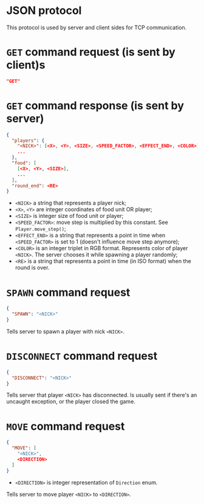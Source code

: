 JSON protocol
=============
This protocol is used by server and client sides for TCP communication.

`GET` command request (is sent by client)s
=========================================
```json
"GET"
```

`GET` command response (is sent by server)
==========================================

```json
{
  "players": {
    "<NICK>": [<X>, <Y>, <SIZE>, <SPEED_FACTOR>, <EFFECT_END>, <COLOR>],
    ...
  },
  "food": [
    [<X>, <Y>, <SIZE>],
    ...
  ],
  "round_end": <RE>
}
```

- `<NICK>` a string that represents a player nick;
- `<X>`, `<Y>` are integer coordinates of food unit OR player;
- `<SIZE>` is integer size of food unit or player;
- `<SPEED_FACTOR>`: move step is multiplied by this constant. See `Player.move_step()`;
- `<EFFECT_END>` is a string that represents a point in time when `<SPEED_FACTOR>` is set to 1 (doesn't influence move step anymore);
- `<COLOR>` is an integer triplet in RGB format. Represents color of player `<NICK>`. The server chooses it while spawning a player randomly;
- `<RE>` is a string that represents a point in time (in ISO format) when the round is over.

`SPAWN` command request
=======================
```json
{
  "SPAWN": "<NICK>"
}
```
Tells server to spawn a player with nick `<NICK>`.

`DISCONNECT` command request
============================
```json
{
  "DISCONNECT": "<NICK>"
}
```
Tells server that player `<NICK>` has disconnected. Is usually sent if there's an uncaught exception, or the player closed the game.

`MOVE` command request
======================
```json
{
  "MOVE": [
    "<NICK>",
    <DIRECTION>
  ]
}
```
- `<DIRECTION>` is integer representation of `Direction` enum.

Tells server to move player `<NICK>` to `<DIRECTION>`.